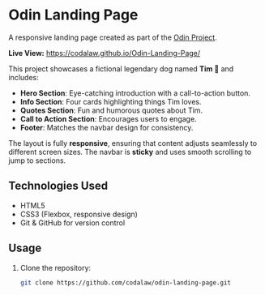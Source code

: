 # Odin Landing Page

A responsive landing page created as part of the [Odin Project](https://www.theodinproject.com/).  

**Live View:**
https://codalaw.github.io/Odin-Landing-Page/

This project showcases a fictional legendary dog named **Tim 🐾** and includes:

- **Hero Section**: Eye-catching introduction with a call-to-action button.
- **Info Section**: Four cards highlighting things Tim loves.
- **Quotes Section**: Fun and humorous quotes about Tim.
- **Call to Action Section**: Encourages users to engage.
- **Footer**: Matches the navbar design for consistency.

The layout is fully **responsive**, ensuring that content adjusts seamlessly to different screen sizes. The navbar is **sticky** and uses smooth scrolling to jump to sections.

## Technologies Used
- HTML5
- CSS3 (Flexbox, responsive design)
- Git & GitHub for version control

## Usage
1. Clone the repository:
   ```bash
   git clone https://github.com/codalaw/odin-landing-page.git
